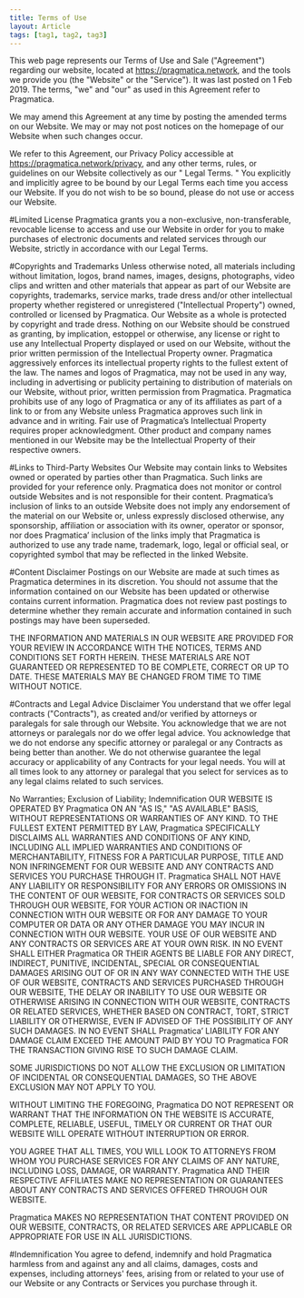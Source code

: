 ```yaml
---
title: Terms of Use
layout: Article
tags: [tag1, tag2, tag3]
---
```

This web page represents our Terms of Use and Sale ("Agreement") regarding our website, located at https://pragmatica.network, and the tools we provide you (the "Website" or the "Service"). It was last posted on 1 Feb 2019. The terms, "we" and "our" as used in this Agreement refer to Pragmatica.

We may amend this Agreement at any time by posting the amended terms on our Website. We may or may not post notices on the homepage of our Website when such changes occur.

We refer to this Agreement, our Privacy Policy accessible at https://pragmatica.network/privacy, and any other terms, rules, or guidelines on our Website collectively as our " Legal Terms. " You explicitly and implicitly agree to be bound by our Legal Terms each time you access our Website. If you do not wish to be so bound, please do not use or access our Website.

#Limited License
Pragmatica grants you a non-exclusive, non-transferable, revocable license to access and use our Website in order for you to make purchases of electronic documents and related services through our Website, strictly in accordance with our Legal Terms.

#Copyrights and Trademarks
Unless otherwise noted, all materials including without limitation, logos, brand names, images, designs, photographs, video clips and written and other materials that appear as part of our Website are copyrights, trademarks, service marks, trade dress and/or other intellectual property whether registered or unregistered ("Intellectual Property") owned, controlled or licensed by Pragmatica. Our Website as a whole is protected by copyright and trade dress. Nothing on our Website should be construed as granting, by implication, estoppel or otherwise, any license or right to use any Intellectual Property displayed or used on our Website, without the prior written permission of the Intellectual Property owner. Pragmatica aggressively enforces its intellectual property rights to the fullest extent of the law. The names and logos of Pragmatica, may not be used in any way, including in advertising or publicity pertaining to distribution of materials on our Website, without prior, written permission from Pragmatica. Pragmatica prohibits use of any logo of Pragmatica or any of its affiliates as part of a link to or from any Website unless Pragmatica approves such link in advance and in writing. Fair use of Pragmatica’s Intellectual Property requires proper acknowledgment. Other product and company names mentioned in our Website may be the Intellectual Property of their respective owners.

#Links to Third-Party Websites
Our Website may contain links to Websites owned or operated by parties other than Pragmatica. Such links are provided for your reference only. Pragmatica does not monitor or control outside Websites and is not responsible for their content. Pragmatica’s inclusion of links to an outside Website does not imply any endorsement of the material on our Website or, unless expressly disclosed otherwise, any sponsorship, affiliation or association with its owner, operator or sponsor, nor does Pragmatica’ inclusion of the links imply that Pragmatica is authorized to use any trade name, trademark, logo, legal or official seal, or copyrighted symbol that may be reflected in the linked Website.

#Content Disclaimer
Postings on our Website are made at such times as Pragmatica determines in its discretion. You should not assume that the information contained on our Website has been updated or otherwise contains current information. Pragmatica does not review past postings to determine whether they remain accurate and information contained in such postings may have been superseded.

THE INFORMATION AND MATERIALS IN OUR WEBSITE ARE PROVIDED FOR YOUR REVIEW IN ACCORDANCE WITH THE NOTICES, TERMS AND CONDITIONS SET FORTH HEREIN. THESE MATERIALS ARE NOT GUARANTEED OR REPRESENTED TO BE COMPLETE, CORRECT OR UP TO DATE. THESE MATERIALS MAY BE CHANGED FROM TIME TO TIME WITHOUT NOTICE.

#Contracts and Legal Advice Disclaimer
You understand that we offer legal contracts ("Contracts"), as created and/or verified by attorneys or paralegals for sale through our Website. You acknowledge that we are not attorneys or paralegals nor do we offer legal advice. You acknowledge that we do not endorse any specific attorney or paralegal or any Contracts as being better than another. We do not otherwise guarantee the legal accuracy or applicability of any Contracts for your legal needs. You will at all times look to any attorney or paralegal that you select for services as to any legal claims related to such services.

No Warranties; Exclusion of Liability; Indemnification
OUR WEBSITE IS OPERATED BY Pragmatica ON AN "AS IS," "AS AVAILABLE" BASIS, WITHOUT REPRESENTATIONS OR WARRANTIES OF ANY KIND. TO THE FULLEST EXTENT PERMITTED BY LAW, Pragmatica SPECIFICALLY DISCLAIMS ALL WARRANTIES AND CONDITIONS OF ANY KIND, INCLUDING ALL IMPLIED WARRANTIES AND CONDITIONS OF MERCHANTABILITY, FITNESS FOR A PARTICULAR PURPOSE, TITLE AND NON INFRINGEMENT FOR OUR WEBSITE AND ANY CONTRACTS AND SERVICES YOU PURCHASE THROUGH IT. Pragmatica SHALL NOT HAVE ANY LIABILITY OR RESPONSIBILITY FOR ANY ERRORS OR OMISSIONS IN THE CONTENT OF OUR WEBSITE, FOR CONTRACTS OR SERVICES SOLD THROUGH OUR WEBSITE, FOR YOUR ACTION OR INACTION IN CONNECTION WITH OUR WEBSITE OR FOR ANY DAMAGE TO YOUR COMPUTER OR DATA OR ANY OTHER DAMAGE YOU MAY INCUR IN CONNECTION WITH OUR WEBSITE. YOUR USE OF OUR WEBSITE AND ANY CONTRACTS OR SERVICES ARE AT YOUR OWN RISK. IN NO EVENT SHALL EITHER Pragmatica OR THEIR AGENTS BE LIABLE FOR ANY DIRECT, INDIRECT, PUNITIVE, INCIDENTAL, SPECIAL OR CONSEQUENTIAL DAMAGES ARISING OUT OF OR IN ANY WAY CONNECTED WITH THE USE OF OUR WEBSITE, CONTRACTS AND SERVICES PURCHASED THROUGH OUR WEBSITE, THE DELAY OR INABILITY TO USE OUR WEBSITE OR OTHERWISE ARISING IN CONNECTION WITH OUR WEBSITE, CONTRACTS OR RELATED SERVICES, WHETHER BASED ON CONTRACT, TORT, STRICT LIABILITY OR OTHERWISE, EVEN IF ADVISED OF THE POSSIBILITY OF ANY SUCH DAMAGES. IN NO EVENT SHALL Pragmatica’ LIABILITY FOR ANY DAMAGE CLAIM EXCEED THE AMOUNT PAID BY YOU TO Pragmatica FOR THE TRANSACTION GIVING RISE TO SUCH DAMAGE CLAIM.

SOME JURISDICTIONS DO NOT ALLOW THE EXCLUSION OR LIMITATION OF INCIDENTAL OR CONSEQUENTIAL DAMAGES, SO THE ABOVE EXCLUSION MAY NOT APPLY TO YOU.

WITHOUT LIMITING THE FOREGOING, Pragmatica DO NOT REPRESENT OR WARRANT THAT THE INFORMATION ON THE WEBSITE IS ACCURATE, COMPLETE, RELIABLE, USEFUL, TIMELY OR CURRENT OR THAT OUR WEBSITE WILL OPERATE WITHOUT INTERRUPTION OR ERROR.

YOU AGREE THAT ALL TIMES, YOU WILL LOOK TO ATTORNEYS FROM WHOM YOU PURCHASE SERVICES FOR ANY CLAIMS OF ANY NATURE, INCLUDING LOSS, DAMAGE, OR WARRANTY. Pragmatica AND THEIR RESPECTIVE AFFILIATES MAKE NO REPRESENTATION OR GUARANTEES ABOUT ANY CONTRACTS AND SERVICES OFFERED THROUGH OUR WEBSITE.

Pragmatica MAKES NO REPRESENTATION THAT CONTENT PROVIDED ON OUR WEBSITE, CONTRACTS, OR RELATED SERVICES ARE APPLICABLE OR APPROPRIATE FOR USE IN ALL JURISDICTIONS.

#Indemnification
You agree to defend, indemnify and hold Pragmatica harmless from and against any and all claims, damages, costs and expenses, including attorneys' fees, arising from or related to your use of our Website or any Contracts or Services you purchase through it.